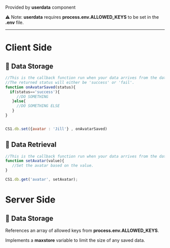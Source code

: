 Provided by **userdata** component

⚠️ Note: **userdata** requires **process.env.ALLOWED_KEYS** to be set in the **.env** file.
____

# Client Side
 
## 💾 Data Storage

```js
//This is the callback function run when your data arrives from the database.
//The returned status will either be 'success' or 'fail'.
function onAvatarSaved(status){
  if(status=='success'){
     //DO SOMETHING
   }else{
     //DO SOMETHING ELSE
   }
}


CS1.db.set({avatar : 'Jill'} , onAvatarSaved)
```

## 💾 Data Retrieval

```js
//This is the callback function run when your data arrives from the database.
function setAvatar(value){
   //Set the avatar based on the value.
}

CS1.db.get('avatar', setAvatar);
```


# Server Side
 
## 💾 Data Storage

References an array of allowed keys from **process.env.ALLOWED_KEYS**.

Implements a **maxstore** variable to limit the size of any saved data.



